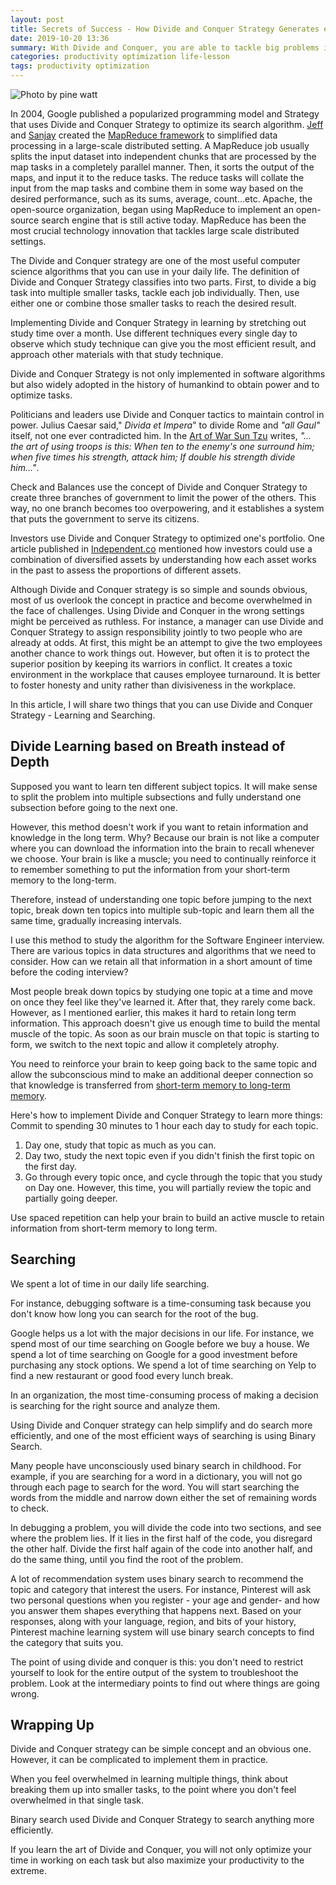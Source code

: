 ```yaml
---
layout: post
title: Secrets of Success - How Divide and Conquer Strategy Generates efficiency to Systems and Boosts Productivity
date: 2019-10-20 13:36
summary: With Divide and Conquer, you are able to tackle big problems in fast pace environment 
categories: productivity optimization life-lesson
tags: productivity optimization
---
```

![Photo by pine watt](https://images.unsplash.com/photo-1436377991866-f9af228d2b47?ixlib=rb-1.2.1&ixid=eyJhcHBfaWQiOjEyMDd9&auto=format&fit=crop&w=1000&q=80)

In 2004, Google published a popularized programming model and Strategy that uses Divide and Conquer Strategy to optimize its search algorithm. <a href="https://en.wikipedia.org/wiki/Jeff_Dean_(computer_scientist)" target="_blank">Jeff </a> and <a href="https://en.wikipedia.org/wiki/Sanjay_Ghemawat" target="_blank">Sanjay</a> created the <a href="https://static.googleusercontent.com/media/research.google.com/en//archive/mapreduce-osdi04.pdf" target="_blank">MapReduce framework</a> to simplified data processing in a large-scale distributed setting. A MapReduce job usually splits the input dataset into independent chunks that are processed by the map tasks in a completely parallel manner. Then, it sorts the output of the maps, and input it to the reduce tasks. The reduce tasks will collate the input from the map tasks and combine them in some way based on the desired performance, such as its sums, average, count...etc. Apache, the open-source organization, began using MapReduce to implement an open-source search engine that is still active today. MapReduce has been the most crucial technology innovation that tackles large scale distributed settings.

The Divide and Conquer strategy are one of the most useful computer science algorithms that you can use in your daily life. The definition of Divide and Conquer Strategy classifies into two parts. First, to divide a big task into multiple smaller tasks, tackle each job individually. Then, use either one or combine those smaller tasks to reach the desired result. 

Implementing Divide and Conquer Strategy in learning by stretching out study time over a month. Use different techniques every single day to observe which study technique can give you the most efficient result, and approach other materials with that study technique.

Divide and Conquer Strategy is not only implemented in software algorithms but also widely adopted in the history of humankind to obtain power and to optimize tasks. 

Politicians and leaders use Divide and Conquer tactics to maintain control in power. Julius Caesar said," *Divida et Impera*" to divide Rome and *"all Gaul"* itself, not one ever contradicted him. In the <a href="https://chacocanyon.com/pointlookout/050720.shtml" target="_blank">Art of War Sun Tzu</a> writes, *"... the art of using troops is this: When ten to the enemy's one surround him; when five times his strength, attack him; If double his strength divide him…"*. 

Check and Balances use the concept of Divide and Conquer Strategy to create three branches of government to limit the power of the others. This way, no one branch becomes too overpowering, and it establishes a system that puts the government to serve its citizens.  

Investors use Divide and Conquer Strategy to optimized one's portfolio. One article published in <a href="https://www.independent.co.uk/money/spend-save/secrets-of-success-divide-and-conquer-the-optimal-portfolio-5356533.html" target="_blank">Independent.co</a> mentioned how investors could use a combination of diversified assets by understanding how each asset works in the past to assess the proportions of different assets.

Although Divide and Conquer strategy is so simple and sounds obvious, most of us overlook the concept in practice and become overwhelmed in the face of challenges. Using Divide and Conquer in the wrong settings might be perceived as ruthless. For instance, a manager can use Divide and Conquer Strategy to assign responsibility jointly to two people who are already at odds. At first, this might be an attempt to give the two employees another chance to work things out. However, but often it is to protect the superior position by keeping its warriors in conflict. It creates a toxic environment in the workplace that causes employee turnaround. It is better to foster honesty and unity rather than divisiveness in the workplace.

In this article, I will share two things that you can use Divide and Conquer Strategy - Learning and Searching.

## Divide Learning based on Breath instead of Depth
Supposed you want to learn ten different subject topics. It will make sense to split the problem into multiple subsections and fully understand one subsection before going to the next one. 

However, this method doesn't work if you want to retain information and knowledge in the long term. Why? Because our brain is not like a computer where you can download the information into the brain to recall whenever we choose. Your brain is like a muscle; you need to continually reinforce it to remember something to put the information from your short-term memory to the long-term. 

Therefore, instead of understanding one topic before jumping to the next topic, break down ten topics into multiple sub-topic and learn them all the same time, gradually increasing intervals.

I use this method to study the algorithm for the Software Engineer interview. There are various topics in data structures and algorithms that we need to consider. How can we retain all that information in a short amount of time before the coding interview?  

Most people break down topics by studying one topic at a time and move on once they feel like they've learned it. After that, they rarely come back. However, as I mentioned earlier, this makes it hard to retain long term information. This approach doesn't give us enough time to build the mental muscle of the topic. As soon as our brain muscle on that topic is starting to form, we switch to the next topic and allow it completely atrophy.

You need to reinforce your brain to keep going back to the same topic and allow the subconscious mind to make an additional deeper connection so that knowledge is transferred from <a href="https://science.howstuffworks.com/life/inside-the-mind/human-brain/human-memory2.htm" target="_blank">short-term memory to long-term memory</a>.

Here's how to implement Divide and Conquer Strategy to learn more things:
Commit to spending 30 minutes to 1 hour each day to study for each topic.
1. Day one, study that topic as much as you can. 
2. Day two, study the next topic even if you didn't finish the first topic on the first day. 
3. Go through every topic once, and cycle through the topic that you study on Day one. However, this time, you will partially review the topic and partially going deeper. 

Use spaced repetition can help your brain to build an active muscle to retain information from short-term memory to long term.

## Searching
We spent a lot of time in our daily life searching. 

For instance, debugging software is a time-consuming task because you don't know how long you can search for the root of the bug.

Google helps us a lot with the major decisions in our life. For instance, we spend most of our time searching on Google before we buy a house. We spend a lot of time searching on Google for a good investment before purchasing any stock options. We spend a lot of time searching on Yelp to find a new restaurant or good food every lunch break. 

In an organization, the most time-consuming process of making a decision is searching for the right source and analyze them. 

Using Divide and Conquer strategy can help simplify and do search more efficiently, and one of the most efficient ways of searching is using Binary Search.

Many people have unconsciously used binary search in childhood. For example, if you are searching for a word in a dictionary, you will not go through each page to search for the word. You will start searching the words from the middle and narrow down either the set of remaining words to check.

 In debugging a problem, you will divide the code into two sections, and see where the problem lies. If it lies in the first half of the code, you disregard the other half. Divide the first half again of the code into another half, and do the same thing, until you find the root of the problem. 

A lot of recommendation system uses binary search to recommend the topic and category that interest the users. For instance,  Pinterest will ask two personal questions when you register - your age and gender- and how you answer them shapes everything that happens next. Based on your responses, along with your language, region, and bits of your history, Pinterest machine learning system will use binary search concepts to find the category that suits you.

The point of using divide and conquer is this: you don't need to restrict yourself to look for the entire output of the system to troubleshoot the problem. Look at the intermediary points to find out where things are going wrong.

## Wrapping Up
Divide and Conquer strategy can be simple concept and an obvious one. However, it can be complicated to implement them in practice.

When you feel overwhelmed in learning multiple things, think about breaking them up into smaller tasks, to the point where you don't feel overwhelmed in that single task.

Binary search used Divide and Conquer Strategy to search anything more efficiently.

If you learn the art of Divide and Conquer, you will not only optimize your time in working on each task but also maximize your productivity to the extreme.
